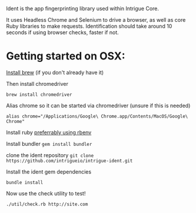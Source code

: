Ident is the app fingerprinting library used within Intrigue Core. 

It uses Headless Chrome and Selenium to drive a browser, as well as core Ruby libraries to make requests. Identification should take around 10 seconds if using browser checks, faster if not.

Getting started on OSX:
==================
[Install brew](https://brew.sh/) (if you don't already have it)

Then install chromedriver

```brew install chromedriver```

Alias chrome so it can be started via chromedriver (unsure if this is needed)

```
alias chrome="/Applications/Google\ Chrome.app/Contents/MacOS/Google\ Chrome"
```

Install ruby [preferrably using rbenv](https://github.com/rbenv/rbenv#installation)

Install bundler ```gem install bundler```

clone the ident repository ```git clone https://github.com/intrigueio/intrigue-ident.git```

Install the ident gem dependencies

```bundle install```

Now use the check utility to test!

```./util/check.rb http://site.com```
